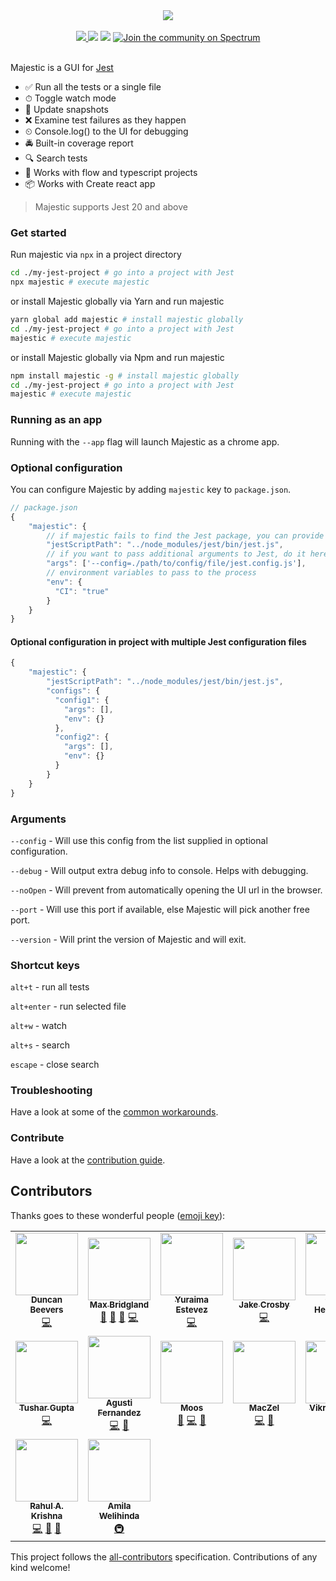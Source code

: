 <div  align="center">
<img src="./image.png" />
<br />
<br />
<a href="https://github.com/Raathigesh/majestic/actions">
  <img src="https://img.shields.io/github/workflow/status/Raathigesh/majestic/Node%20CI?style=flat-square" />
</a>
<img src="https://img.shields.io/github/license/Raathigesh/majestic.svg?style=flat-square" />
<img src="https://img.shields.io/npm/v/majestic.svg?style=flat-square" />
<a href="https://spectrum.chat/majestic">
  <img alt="Join the community on Spectrum" src="https://withspectrum.github.io/badge/badge.svg" />
</a>
</div>

<br />

Majestic is a GUI for [Jest](https://jestjs.io/)

- ✅ Run all the tests or a single file
- ⏱ Toggle watch mode
- 📸 Update snapshots
- ❌ Examine test failures as they happen
- ⏲ Console.log() to the UI for debugging
- 🚔 Built-in coverage report
- 🔍 Search tests
- 💎 Works with flow and typescript projects
- 📦 Works with Create react app

> Majestic supports Jest 20 and above

### Get started

Run majestic via `npx` in a project directory

```bash
cd ./my-jest-project # go into a project with Jest
npx majestic # execute majestic
```

or install Majestic globally via Yarn and run majestic

```bash
yarn global add majestic # install majestic globally
cd ./my-jest-project # go into a project with Jest
majestic # execute majestic
```

or install Majestic globally via Npm and run majestic

```bash
npm install majestic -g # install majestic globally
cd ./my-jest-project # go into a project with Jest
majestic # execute majestic
```

### Running as an app

Running with the `--app` flag will launch Majestic as a chrome app.

### Optional configuration

You can configure Majestic by adding `majestic` key to `package.json`.

```javascript
// package.json
{
    "majestic": {
        // if majestic fails to find the Jest package, you can provide it here. Should be relative to the package.json
        "jestScriptPath": "../node_modules/jest/bin/jest.js",
        // if you want to pass additional arguments to Jest, do it here
        "args": ['--config=./path/to/config/file/jest.config.js'],
        // environment variables to pass to the process
        "env": {
          "CI": "true"
        }
    }
}
```

#### Optional configuration in project with multiple Jest configuration files

```javascript
{
    "majestic": {
        "jestScriptPath": "../node_modules/jest/bin/jest.js",
        "configs": {
          "config1": {
            "args": [],
            "env": {}
          },
          "config2": {
            "args": [],
            "env": {}
          }
        }
    }
}
```

### Arguments

`--config` - Will use this config from the list supplied in optional configuration.

`--debug` - Will output extra debug info to console. Helps with debugging.

`--noOpen` - Will prevent from automatically opening the UI url in the browser.

`--port` - Will use this port if available, else Majestic will pick another free port.

`--version` - Will print the version of Majestic and will exit.

### Shortcut keys

`alt+t` - run all tests

`alt+enter` - run selected file

`alt+w` - watch

`alt+s` - search

`escape` - close search

### Troubleshooting

Have a look at some of the [common workarounds](./Troubleshooting.md).

### Contribute

Have a look at the [contribution guide](./CONTRIBUTING.MD).

## Contributors

Thanks goes to these wonderful people ([emoji key](https://allcontributors.org/docs/en/emoji-key)):

<!-- ALL-CONTRIBUTORS-LIST:START - Do not remove or modify this section -->
<!-- prettier-ignore-start -->
<!-- markdownlint-disable -->
<table>
  <tr>
    <td align="center"><a href="http://www.duncanbeevers.com"><img src="https://avatars0.githubusercontent.com/u/7367?v=4" width="100px;" alt=""/><br /><sub><b>Duncan Beevers</b></sub></a><br /><a href="https://github.com/Raathigesh/majestic/commits?author=duncanbeevers" title="Code">💻</a></td>
    <td align="center"><a href="https://github.com/M4cs"><img src="https://avatars3.githubusercontent.com/u/34947910?v=4" width="100px;" alt=""/><br /><sub><b>Max Bridgland</b></sub></a><br /><a href="https://github.com/Raathigesh/majestic/commits?author=M4cs" title="Documentation">📖</a> <a href="#ideas-M4cs" title="Ideas, Planning, & Feedback">🤔</a> <a href="https://github.com/Raathigesh/majestic/issues?q=author%3AM4cs" title="Bug reports">🐛</a> <a href="https://github.com/Raathigesh/majestic/commits?author=M4cs" title="Code">💻</a></td>
    <td align="center"><a href="https://github.com/yurm04"><img src="https://avatars0.githubusercontent.com/u/4642404?v=4" width="100px;" alt=""/><br /><sub><b>Yuraima Estevez</b></sub></a><br /><a href="https://github.com/Raathigesh/majestic/commits?author=yurm04" title="Code">💻</a></td>
    <td align="center"><a href="http://jake.nz"><img src="https://avatars2.githubusercontent.com/u/437471?v=4" width="100px;" alt=""/><br /><sub><b>Jake Crosby</b></sub></a><br /><a href="https://github.com/Raathigesh/majestic/commits?author=jake-nz" title="Code">💻</a></td>
    <td align="center"><a href="http://gavinhenderson.me"><img src="https://avatars1.githubusercontent.com/u/1359202?v=4" width="100px;" alt=""/><br /><sub><b>Gavin Henderson</b></sub></a><br /><a href="https://github.com/Raathigesh/majestic/commits?author=gavinhenderson" title="Code">💻</a></td>
    <td align="center"><a href="https://briwa.github.io"><img src="https://avatars1.githubusercontent.com/u/8046636?v=4" width="100px;" alt=""/><br /><sub><b>briwa</b></sub></a><br /><a href="https://github.com/Raathigesh/majestic/commits?author=briwa" title="Code">💻</a></td>
    <td align="center"><a href="https://github.com/Luanf"><img src="https://avatars0.githubusercontent.com/u/9099705?v=4" width="100px;" alt=""/><br /><sub><b>Luan Ferreira</b></sub></a><br /><a href="https://github.com/Raathigesh/majestic/commits?author=Luanf" title="Code">💻</a></td>
  </tr>
  <tr>
    <td align="center"><a href="https://github.com/cse-tushar"><img src="https://avatars3.githubusercontent.com/u/12570521?v=4" width="100px;" alt=""/><br /><sub><b>Tushar Gupta</b></sub></a><br /><a href="https://github.com/Raathigesh/majestic/commits?author=cse-tushar" title="Code">💻</a></td>
    <td align="center"><a href="https://agu.st/"><img src="https://avatars3.githubusercontent.com/u/6601142?v=4" width="100px;" alt=""/><br /><sub><b>Agusti Fernandez</b></sub></a><br /><a href="https://github.com/Raathigesh/majestic/commits?author=agustif" title="Code">💻</a> <a href="#ideas-agustif" title="Ideas, Planning, & Feedback">🤔</a></td>
    <td align="center"><a href="http://blog.42at.com"><img src="https://avatars2.githubusercontent.com/u/233047?v=4" width="100px;" alt=""/><br /><sub><b>Moos</b></sub></a><br /><a href="https://github.com/Raathigesh/majestic/issues?q=author%3Amoos" title="Bug reports">🐛</a> <a href="https://github.com/Raathigesh/majestic/commits?author=moos" title="Code">💻</a> <a href="https://github.com/Raathigesh/majestic/commits?author=moos" title="Documentation">📖</a></td>
    <td align="center"><a href="http://maciejzelek.space"><img src="https://avatars3.githubusercontent.com/u/25805810?v=4" width="100px;" alt=""/><br /><sub><b>MacZel</b></sub></a><br /><a href="https://github.com/Raathigesh/majestic/commits?author=MacZel" title="Code">💻</a> <a href="#ideas-MacZel" title="Ideas, Planning, & Feedback">🤔</a></td>
    <td align="center"><a href="https://github.com/krazylegz"><img src="https://avatars2.githubusercontent.com/u/36250?v=4" width="100px;" alt=""/><br /><sub><b>Vikram Dighe</b></sub></a><br /><a href="https://github.com/Raathigesh/majestic/commits?author=krazylegz" title="Code">💻</a></td>
    <td align="center"><a href="https://github.com/jsmey"><img src="https://avatars2.githubusercontent.com/u/10177710?v=4" width="100px;" alt=""/><br /><sub><b>John Smey</b></sub></a><br /><a href="https://github.com/Raathigesh/majestic/commits?author=jsmey" title="Code">💻</a> <a href="#ideas-jsmey" title="Ideas, Planning, & Feedback">🤔</a> <a href="https://github.com/Raathigesh/majestic/issues?q=author%3Ajsmey" title="Bug reports">🐛</a></td>
    <td align="center"><a href="https://github.com/BuckAMayzing"><img src="https://avatars2.githubusercontent.com/u/19292614?v=4" width="100px;" alt=""/><br /><sub><b>BuckAMayzing</b></sub></a><br /><a href="https://github.com/Raathigesh/majestic/commits?author=BuckAMayzing" title="Code">💻</a> <a href="https://github.com/Raathigesh/majestic/issues?q=author%3ABuckAMayzing" title="Bug reports">🐛</a></td>
  </tr>
  <tr>
    <td align="center"><a href="http://rahulakrishna.github.io"><img src="https://avatars2.githubusercontent.com/u/10240002?v=4" width="100px;" alt=""/><br /><sub><b>Rahul A. Krishna</b></sub></a><br /><a href="https://github.com/Raathigesh/majestic/commits?author=rahulakrishna" title="Code">💻</a> <a href="#ideas-rahulakrishna" title="Ideas, Planning, & Feedback">🤔</a> <a href="#tool-rahulakrishna" title="Tools">🔧</a></td>
    <td align="center"><a href="https://amilajack.com"><img src="https://avatars1.githubusercontent.com/u/6374832?v=4" width="100px;" alt=""/><br /><sub><b>Amila Welihinda</b></sub></a><br /><a href="#infra-amilajack" title="Infrastructure (Hosting, Build-Tools, etc)">🚇</a></td>
  </tr>
</table>

<!-- markdownlint-enable -->
<!-- prettier-ignore-end -->
<!-- ALL-CONTRIBUTORS-LIST:END -->

This project follows the [all-contributors](https://github.com/all-contributors/all-contributors) specification. Contributions of any kind welcome!
